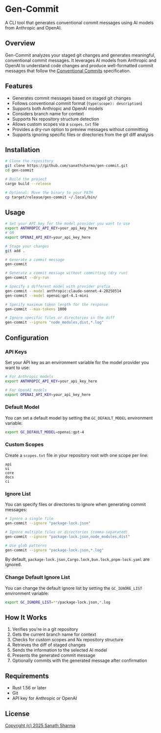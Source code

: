 # Gen-Commit

A CLI tool that generates conventional commit messages using AI models from Anthropic and OpenAI.

## Overview

Gen-Commit analyzes your staged git changes and generates meaningful, conventional commit messages. It leverages AI models from Anthropic and OpenAI to understand code changes and produce well-formatted commit messages that follow the [Conventional Commits](https://www.conventionalcommits.org/) specification.

## Features

- Generates commit messages based on staged git changes
- Follows conventional commit format (`type(scope): description`)
- Supports both Anthropic and OpenAI models
- Considers branch name for context
- Supports Nx repository structure detection
- Allows custom scopes via a `scopes.txt` file
- Provides a dry-run option to preview messages without committing
- Supports ignoring specific files or directories from the git diff analysis

## Installation

```bash
# Clone the repository
git clone https://github.com/sanathsharma/gen-commit.git
cd gen-commit

# Build the project
cargo build --release

# Optional: Move the binary to your PATH
cp target/release/gen-commit ~/.local/bin/
```

## Usage

```bash
# Set your API key for the model provider you want to use
export ANTHROPIC_API_KEY=your_api_key_here
# OR
export OPENAI_API_KEY=your_api_key_here

# Stage your changes
git add .

# Generate a commit message
gen-commit

# Generate a commit message without committing (dry run)
gen-commit --dry-run

# Specify a different model with provider prefix
gen-commit --model anthropic:claude-sonnet-4-20250514
gen-commit --model openai:gpt-4.1-mini

# Specify maximum token length for the response
gen-commit --max-tokens 1000

# Ignore specific files or directories in the diff
gen-commit --ignore "node_modules,dist,*.log"
```

## Configuration

### API Keys

Set your API key as an environment variable for the model provider you want to use:

```bash
# For Anthropic models
export ANTHROPIC_API_KEY=your_api_key_here

# For OpenAI models
export OPENAI_API_KEY=your_api_key_here
```

### Default Model

You can set a default model by setting the `GC_DEFAULT_MODEL` environment variable:

```bash
export GC_DEFAULT_MODEL=openai:gpt-4
```

### Custom Scopes

Create a `scopes.txt` file in your repository root with one scope per line:

```
api
ui
core
docs
ci
```

### Ignore List

You can specify files or directories to ignore when generating commit messages:

```bash
# Ignore a single file
gen-commit --ignore "package-lock.json"

# Ignore multiple files or directories (comma-separated)
gen-commit --ignore "package-lock.json,node_modules,dist"

# Use glob patterns
gen-commit --ignore "package-lock.json,*.log"
```

By default, `package-lock.json,Cargo.lock,bun.lock,pnpm-lock.yaml` are ignored.

### Change Default Ignore List

You can change the default ignore list by setting the `GC_IGNORE_LIST` environment variable:

```bash
export GC_IGNORE_LIST=**/package-lock.json,*.log
```

## How It Works

1. Verifies you're in a git repository
2. Gets the current branch name for context
3. Checks for custom scopes and Nx repository structure
4. Retrieves the diff of staged changes
5. Sends the information to the selected AI model
6. Presents the generated commit message
7. Optionally commits with the generated message after confirmation

## Requirements

- Rust 1.56 or later
- Git
- API key for Anthropic or OpenAI

## License

[Copyright (c) 2025 Sanath Sharma](LICENSE)

